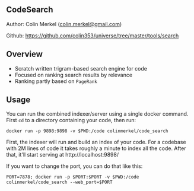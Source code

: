 ## CodeSearch

Author:   Colin Merkel (colin.merkel@gmail.com)

Github:   https://github.com/colin353/universe/tree/master/tools/search

## Overview

 - Scratch written trigram-based search engine for code
 - Focused on ranking search results by relevance
 - Ranking partly based on `PageRank`

## Usage

You can run the combined indexer/server using a single docker command. First
`cd` to a directory containing your code, then run:

```
docker run -p 9898:9898 -v $PWD:/code colinmerkel/code_search
```

First, the indexer will run and build an index of your code. For a codebase
with 2M lines of code it takes roughly a minute to index all the code. After that, it'll 
start serving at http://localhost:9898/

If you want to change the port, you can do that like this:

```
PORT=7878; docker run -p $PORT:$PORT -v $PWD:/code colinmerkel/code_search --web_port=$PORT
```
